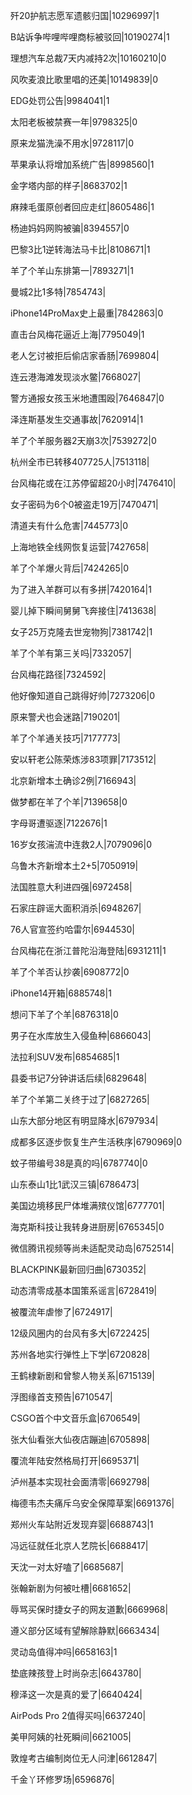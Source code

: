 歼20护航志愿军遗骸归国|10296997|1

B站诉争哔哩哔哩商标被驳回|10190274|1

理想汽车总裁7天内减持2次|10160210|0

风吹麦浪比歌里唱的还美|10149839|0

EDG处罚公告|9984041|1

太阳老板被禁赛一年|9798325|0

原来龙猫洗澡不用水|9728117|0

苹果承认将增加系统广告|8998560|1

金字塔内部的样子|8683702|1

麻辣毛蛋原创者回应走红|8605486|1

杨迪妈妈网购被骗|8394557|0

巴黎3比1逆转海法马卡比|8108671|1

羊了个羊山东排第一|7893271|1

曼城2比1多特|7854743|

iPhone14ProMax史上最重|7842863|0

直击台风梅花逼近上海|7795049|1

老人乞讨被拒后偷店家香肠|7699804|

连云港海滩发现淡水鳖|7668027|

警方通报女孩玉米地遭围殴|7646847|0

泽连斯基发生交通事故|7620914|1

羊了个羊服务器2天崩3次|7539272|0

杭州全市已转移407725人|7513118|

台风梅花或在江苏停留超20小时|7476410|

女子密码为6个0被盗走19万|7470471|

清道夫有什么危害|7445773|0

上海地铁全线网恢复运营|7427658|

羊了个羊爆火背后|7424265|0

为了进入羊群可以有多拼|7420164|1

婴儿掉下瞬间舅舅飞奔接住|7413638|

女子25万克隆去世宠物狗|7381742|1

羊了个羊有第三关吗|7332057|

台风梅花路径|7324592|

他好像知道自己跳得好帅|7273206|0

原来警犬也会迷路|7190201|

羊了个羊通关技巧|7177773|

安以轩老公陈荣炼涉83项罪|7173512|

北京新增本土确诊2例|7166943|

做梦都在羊了个羊|7139658|0

字母哥遭驱逐|7122676|1

16岁女孩湍流中连救2人|7079096|0

乌鲁木齐新增本土2+5|7050919|

法国胜意大利进四强|6972458|

石家庄辟谣大面积消杀|6948267|

76人官宣签约哈雷尔|6944530|

台风梅花在浙江普陀沿海登陆|6931211|1

羊了个羊否认抄袭|6908772|0

iPhone14开箱|6885748|1

想问下羊了个羊|6876318|0

男子在水库放生入侵鱼种|6866043|

法拉利SUV发布|6854685|1

县委书记7分钟讲话后续|6829648|

羊了个羊第二关终于过了|6827265|

山东大部分地区有明显降水|6797934|

成都多区逐步恢复生产生活秩序|6790969|0

蚊子带编号38是真的吗|6787740|0

山东泰山1比1武汉三镇|6786473|

美国边境移民尸体堆满殡仪馆|6777701|

海克斯科技让我转身进厨房|6765345|0

微信腾讯视频等尚未适配灵动岛|6752514|

BLACKPINK最新回归曲|6730352|

动态清零成基本国策系谣言|6728419|

被覆流年虐惨了|6724917|

12级风圈内的台风有多大|6722425|

苏州各地实行弹性上下学|6720828|

王鹤棣新剧和曾黎人物关系|6715139|

浮图缘首支预告|6710547|

CSGO首个中文音乐盒|6706549|

张大仙看张大仙夜店蹦迪|6705898|

覆流年陆安然格局打开|6695371|

泸州基本实现社会面清零|6692798|

梅德韦杰夫痛斥乌安全保障草案|6691376|

郑州火车站附近发现弃婴|6688743|1

冯远征就任北京人艺院长|6688417|

天沈一对太好嗑了|6685687|

张翰新剧为何被吐槽|6681652|

辱骂买保时捷女子的网友道歉|6669968|

遵义部分区域有望解除静默|6663434|

灵动岛值得冲吗|6658163|1

垫底辣孩登上时尚杂志|6643780|

穆泽这一次是真的爱了|6640424|

AirPods Pro 2值得买吗|6637240|

美甲阿姨的社死瞬间|6621005|

敦煌考古编制岗位无人问津|6612847|

千金丫环修罗场|6596876|

